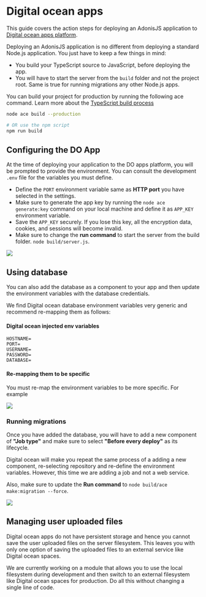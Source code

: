# Digital ocean apps

This guide covers the action steps for deploying an AdonisJS application to [Digital ocean apps platform](https://docs.digitalocean.com/products/app-platform/).

Deploying an AdonisJS application is no different from deploying a standard Node.js application. You just have to keep a few things in mind:

- You build your TypeScript source to JavaScript, before deploying the app.
- You will have to start the server from the `build` folder and not the project root. Same is true for running migrations any other Node.js apps.

You can build your project for production by running the following ace command. Learn more about the [TypeScript build process](../../guides/fundamentals/typescript-build-process.md)

```sh
node ace build --production

# OR use the npm script
npm run build
```

## Configuring the DO App

At the time of deploying your application to the DO apps platform, you will be prompted to provide the environment. You can consult the development `.env` file for the variables you must define.

- Define the `PORT` environment variable same as **HTTP port** you have selected in the settings.
- Make sure to generate the app key by running the `node ace generate:key` command on your local machine and define it as `APP_KEY` environment variable.
- Save the `APP_KEY` securely. If you lose this key, all the encryption data, cookies, and sessions will become invalid.
- Make sure to change the **run command** to start the server from the build folder. `node build/server.js`.

![](https://res.cloudinary.com/adonis-js/image/upload/q_auto,f_auto/v1619105542/v5/do-start-screen.jpg)

## Using database
You can also add the database as a component to your app and then update the environment variables with the database credentials.

We find Digital ocean database environment variables very generic and recommend re-mapping them as follows:

#### Digital ocean injected env variables
```dotenv
HOSTNAME=
PORT=
USERNAME=
PASSWORD=
DATABASE=
```

#### Re-mapping them to be specific
You must re-map the environment variables to be more specific. For example

![](https://res.cloudinary.com/adonis-js/image/upload/q_auto,f_auto/v1619105542/v5/do-remmaped-env-vars.jpg)

### Running migrations
Once you have added the database, you will have to add a new component of **"Job type"** and make sure to select **"Before every deploy"** as its lifecycle.

Digital ocean will make you repeat the same process of a adding a new component, re-selecting repository and re-define the environment variables. However, this time we are adding a job and not a web service.

Also, make sure to update the **Run command** to `node build/ace make:migration --force`.

![](https://res.cloudinary.com/adonis-js/image/upload/q_auto,f_auto/v1619105809/v5/do-job-component.jpg)

## Managing user uploaded files
Digital ocean apps do not have persistent storage and hence you cannot save the user uploaded files on the server filesystem. This leaves you with only one option of saving the uploaded files to an external service like Digital ocean spaces.

We are currently working on a module that allows you to use the local filesystem during development and then switch to an external filesystem like Digital ocean spaces for production. Do all this without changing a single line of code.
